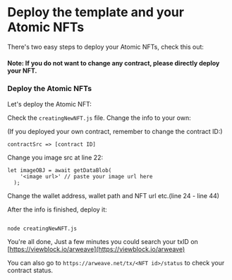 # Deploy the template and your Atomic NFTs

There's two easy steps to deploy your Atomic NFTs, check this out:

#### Note: If you do not want to change any contract, please directly deploy your NFT.

### Deploy the Atomic NFTs

Let's deploy the Atomic NFT:

Check the `creatingNewNFT.js` file. Change the info to your own:

(If you deployed your own contract, remember to change the contract ID:)

```
contractSrc => [contract ID]

```

Change you image src at line 22:

```
let imageOBJ = await getDataBlob(
    '<image url>' // paste your image url here
  );
```

Change the wallet address, wallet path and NFT url etc.(line 24 - line 44)

After the info is finished, deploy it:

```

node creatingNewNFT.js

```

You're all done, Just a few minutes you could search your txID on [https://viewblock.io/arweave](https://viewblock.io/arweave)

You can also go to `https://arweave.net/tx/<NFT id>/status` to check your contract status.

